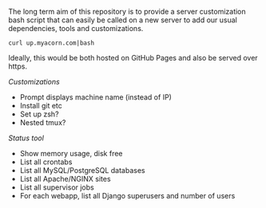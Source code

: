 The long term aim of this repository is to provide a server customization bash script
that can easily be called on a new server to add our usual dependencies, tools and customizations.

    curl up.myacorn.com|bash
    
Ideally, this would be both hosted on GitHub Pages and also be served over https.

*Customizations*

- Prompt displays machine name (instead of IP)
- Install git etc
- Set up zsh?
- Nested tmux?

*Status tool*

- Show memory usage, disk free
- List all crontabs
- List all MySQL/PostgreSQL databases
- List all Apache/NGINX sites
- List all supervisor jobs
- For each webapp, list all Django superusers and number of users

